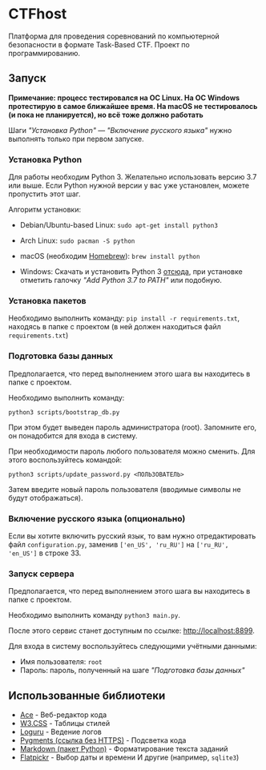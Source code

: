 # CTFhost
Платформа для проведения соревнований по компьютерной безопасности в формате Task-Based CTF.
Проект по программированию.

## Запуск
**Примечание: процесс тестировался на ОС Linux. На ОС Windows протестирую в самое ближайшее время.
На macOS не тестировалось (и пока не планируется), но всё тоже должно работать**

Шаги *"Установка Python"* — *"Включение русского языка"* нужно выполнять только при первом запуске.

### Установка Python
Для работы необходим Python 3. Желательно использовать версию 3.7 или выше. Если Python нужной версии у вас уже
установлен, можете пропустить этот шаг.

Алгоритм установки:

- Debian/Ubuntu-based Linux: `sudo apt-get install python3`

- Arch Linux: `sudo pacman -S python`

- macOS (необходим [Homebrew](https://brew.sh/)): `brew install python`

- Windows: Скачать и установить Python 3 [отсюда](https://www.python.org/downloads/windows/), при установке
отметить галочку *"Add Python 3.7 to PATH"* или подобную.

### Установка пакетов
Необходимо выполнить команду: `pip install -r requirements.txt`, находясь в папке с проектом (в ней должен
находиться файл `requirements.txt`)

### Подготовка базы данных
Предполагается, что перед выполнением этого шага вы находитесь в папке с проектом.

Необходимо выполнить команду:

```
python3 scripts/bootstrap_db.py
```

При этом будет выведен пароль администратора (root). Запомните его, он понадобится для входа в систему.

При необходимости пароль любого пользователя можно сменить. Для этого воспользуйтесь командой:

```
python3 scripts/update_password.py <ПОЛЬЗОВАТЕЛЬ>
```

Затем введите новый пароль пользователя (вводимые символы не будут отображаться).

### Включение русского языка (опционально)
Если вы хотите включить русский язык, то вам нужно отредактировать файл `configuration.py`, заменив
`['en_US', 'ru_RU']` на `['ru_RU', 'en_US']` в строке 33.

### Запуск сервера
Предполагается, что перед выполнением этого шага вы находитесь в папке с проектом.

Необходимо выполнить команду `python3 main.py`.

После этого сервис станет доступным по ссылке: [http://localhost:8899](http://localhost:8899).

Для входа в систему воспользуйтесь следующими учётными данными:
- Имя пользователя: `root`
- Пароль: пароль, полученный на шаге *"Подготовка базы данных"*

## Использованные библиотеки
- [Ace](https://ace.c9.io/) - Веб-редактор кода
- [W3.CSS](https://www.w3schools.com/w3css/) - Таблицы стилей
- [Loguru](https://github.com/Delgan/loguru) - Ведение логов
- [Pygments (ссылка без HTTPS)](http://pygments.org/) - Подсветка кода
- [Markdown (пакет Python)](https://python-markdown.github.io/) - Форматирование текста заданий
- [Flatpickr](https://flatpickr.js.org/) - Выбор даты и времени
И другие (например, `sqlite3`)
